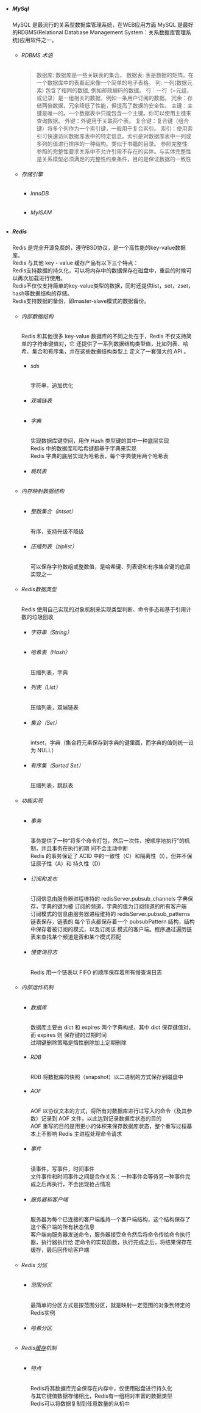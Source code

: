 * ##### MySql

  MySQL 是最流行的关系型数据库管理系统，在WEB应用方面 MySQL 是最好的RDBMS\(Relational Database Management System：关系数据库管理系统\)应用软件之一。

  * ###### RDBMS 术语

    > 数据库: 数据库是一些关联表的集合。
    > 数据表: 表是数据的矩阵。在一个数据库中的表看起来像一个简单的电子表格。
    > 列: 一列\(数据元素\) 包含了相同的数据, 例如邮政编码的数据。
    > 行：一行（=元组，或记录）是一组相关的数据，例如一条用户订阅的数据。
    > 冗余：存储两倍数据，冗余降低了性能，但提高了数据的安全性。
    > 主键：主键是唯一的。一个数据表中只能包含一个主键。你可以使用主键来查询数据。
    > 外键：外键用于关联两个表。
    > 复合键：复合键（组合键）将多个列作为一个索引键，一般用于复合索引。
    > 索引：使用索引可快速访问数据库表中的特定信息。索引是对数据库表中一列或多列的值进行排序的一种结构。类似于书籍的目录。
    > 参照完整性: 参照的完整性要求关系中不允许引用不存在的实体。与实体完整性是关系模型必须满足的完整性约束条件，目的是保证数据的一致性
  * ###### 存储引擎

    * ###### InnoDB
    * ###### MyISAM

* ##### Redis

  Redis 是完全开源免费的，遵守BSD协议，是一个高性能的key-value数据库。  
  Redis 与其他 key - value 缓存产品有以下三个特点：  
  Redis支持数据的持久化，可以将内存中的数据保存在磁盘中，重启的时候可以再次加载进行使用。  
  Redis不仅仅支持简单的key-value类型的数据，同时还提供list，set，zset，hash等数据结构的存储。  
  Redis支持数据的备份，即master-slave模式的数据备份。

  * ###### 内部数据结构

    Redis 和其他很多 key-value 数据库的不同之处在于，Redis 不仅支持简单的字符串键值对，它 还提供了一系列数据结构类型值，比如列表、哈希、集合和有序集，并在这些数据结构类型上 定义了一套强大的 API 。

    * ###### sds

      字符串，追加优化

    * ###### 双端链表
    * ###### 字典

      实现数据库键空间，用作 Hash 类型键的其中一种底层实现  
      Redis 中的数据库和哈希键都基于字典来实现  
       Redis 字典的底层实现为哈希表，每个字典使用两个哈希表

    * ###### 跳跃表

  * ###### 内存映射数据结构

    * ###### 整数集合（intset）

      有序，支持升级不降级

    * ###### 压缩列表（ziplist）

      可以保存字符数组或整数值，是哈希键、列表键和有序集合键的底层实现之一
  * ###### Redis数据类型

    Redis 使用自己实现的对象机制来实现类型判断、命令多态和基于引用计数的垃圾回收

    * ###### 字符串（String）
    * ###### 哈希表（Hash）

      压缩列表，字典

    * ###### 列表（List）

      压缩列表，双端链表

    * ###### 集合（Set）

      intset，字典（集合将元素保存到字典的键里面，而字典的值则统一设 为 NULL）

    * ###### 有序集（Sorted Set）

      压缩列表，跳跃表

  * ###### 功能实现

    * ###### 事务

      事务提供了一种“将多个命令打包，然后一次性、按顺序地执行”的机制，并且事务在执行的期 间不会主动中断  
      Redis 的事务保证了 ACID 中的一致性（C）和隔离性（I），但并不保证原子性（A）和 持久性（D）

    * ###### 订阅和发布

      订阅信息由服务器进程维持的 redisServer.pubsub\_channels 字典保存，字典的键为被 订阅的频道，字典的值为订阅频道的所有客户端  
      订阅模式的信息由服务器进程维持的 redisServer.pubsub\_patterns 链表保存，链表的 每个节点都保存着一个 pubsubPattern 结构，结构中保存着被订阅的模式，以及订阅该 模式的客户端。程序通过遍历链表来查找某个频道是否和某个模式匹配

    * ###### 慢查询日志

      Redis 用一个链表以 FIFO 的顺序保存着所有慢查询日志
  * ###### 内部运作机制

    * ###### 数据库

      数据库主要由 dict 和 expires 两个字典构成，其中 dict 保存键值对，而 expires 则 保存键的过期时间  
      过期键删除策略是惰性删除加上定期删除

    * ###### RDB

      RDB 将数据库的快照（snapshot）以二进制的方式保存到磁盘中

    * ###### AOF

      AOF 以协议文本的方式，将所有对数据库进行过写入的命令（及其参数）记录到 AOF 文件，以此达到记录数据库状态的目的  
      AOF 重写的目的是用更小的体积来保存数据库状态，整个重写过程基本上不影响 Redis 主进程处理命令请求

    * ###### 事件

      读事件，写事件，时间事件  
      文件事件和时间事件之间是合作关系：一种事件会等待另一种事件完成之后再执行，不会出现抢占情况

    * ###### 服务器和客户端

      服务器为每个已连接的客户端维持一个客户端结构，这个结构保存了这个客户端的所有状态信息  
      客户端向服务器发送命令，服务器接受命令然后将命令传给命令执行器，执行器执行给 定命令的实现函数，执行完成之后，将结果保存在缓存，最后回传给客户端
  * ###### Redis 分区

    * ###### 范围分区

      最简单的分区方式是按范围分区，就是映射一定范围的对象到特定的Redis实例

    * ###### 哈希分区
  * ###### Redis[缓存](https://blog.csdn.net/acmman/article/details/53167917)机制

    * ###### 特点

      Redis将其数据库完全保存在内存中，仅使用磁盘进行持久化  
      与其它键值数据存储相比，Redis有一组相对丰富的数据类型  
      Redis可以将数据复制到任意数量的从机中



